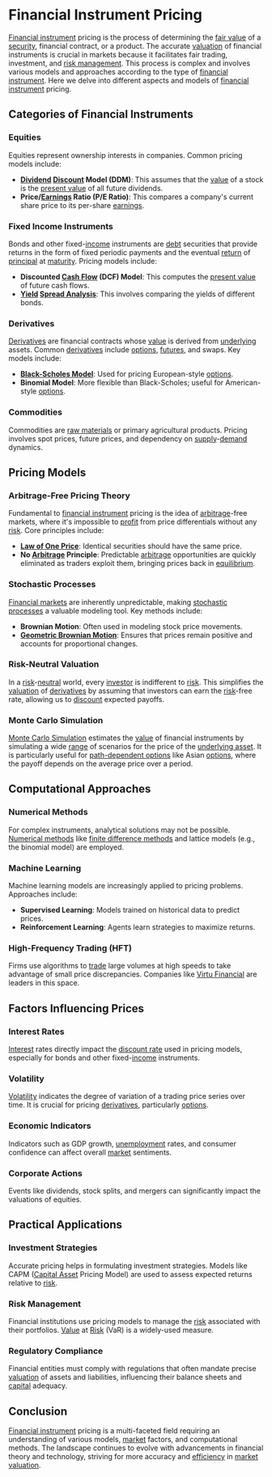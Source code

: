 # Financial Instrument Pricing

[Financial instrument](../f/financial_instrument.md) pricing is the process of determining the [fair value](../f/fair_value.md) of a [security](../s/security.md), financial contract, or a product. The accurate [valuation](../v/valuation.md) of financial instruments is crucial in markets because it facilitates fair trading, investment, and [risk management](../r/risk_management.md). This process is complex and involves various models and approaches according to the type of [financial instrument](../f/financial_instrument.md). Here we delve into different aspects and models of [financial instrument](../f/financial_instrument.md) pricing.

## Categories of Financial Instruments

### Equities
Equities represent ownership interests in companies. Common pricing models include:
- **[Dividend](../d/dividend.md) [Discount](../d/discount.md) Model (DDM)**: This assumes that the [value](../v/value.md) of a stock is the [present value](../p/present_value.md) of all future dividends.
- **Price/[Earnings](../e/earnings.md) Ratio (P/E Ratio)**: This compares a company's current share price to its per-share [earnings](../e/earnings.md).

### Fixed Income Instruments
Bonds and other fixed-[income](../i/income.md) instruments are [debt](../d/debt.md) securities that provide returns in the form of fixed periodic payments and the eventual [return](../r/return.md) of [principal](../p/principal.md) at [maturity](../m/maturity.md). Pricing models include:
- **Discounted [Cash Flow](../c/cash_flow.md) (DCF) Model**: This computes the [present value](../p/present_value.md) of future cash flows.
- **[Yield](../y/yield.md) [Spread Analysis](../s/spread_analysis.md)**: This involves comparing the yields of different bonds.

### Derivatives
[Derivatives](../d/derivatives.md) are financial contracts whose [value](../v/value.md) is derived from [underlying](../u/underlying.md) assets. Common [derivatives](../d/derivatives.md) include [options](../o/options.md), [futures](../f/futures.md), and swaps. Key models include:
- **[Black-Scholes Model](../b/black-scholes_model.md)**: Used for pricing European-style [options](../o/options.md).
- **Binomial Model**: More flexible than Black-Scholes; useful for American-style [options](../o/options.md).

### Commodities
Commodities are [raw materials](../r/raw_materials.md) or primary agricultural products. Pricing involves spot prices, future prices, and dependency on [supply](../s/supply.md)-[demand](../d/demand.md) dynamics.

## Pricing Models

### Arbitrage-Free Pricing Theory
Fundamental to [financial instrument](../f/financial_instrument.md) pricing is the idea of [arbitrage](../a/arbitrage.md)-free markets, where it's impossible to [profit](../p/profit.md) from price differentials without any [risk](../r/risk.md). Core principles include:
- **[Law of One Price](../l/law_of_one_price.md)**: Identical securities should have the same price.
- **No [Arbitrage](../a/arbitrage.md) Principle**: Predictable [arbitrage](../a/arbitrage.md) opportunities are quickly eliminated as traders exploit them, bringing prices back in [equilibrium](../e/equilibrium.md).

### Stochastic Processes
[Financial markets](../f/financial_market.md) are inherently unpredictable, making [stochastic processes](../s/stochastic_processes.md) a valuable modeling tool. Key methods include:
- **Brownian Motion**: Often used in modeling stock price movements.
- **[Geometric Brownian Motion](../g/geometric_brownian_motion.md)**: Ensures that prices remain positive and accounts for proportional changes.

### Risk-Neutral Valuation
In a [risk](../r/risk.md)-[neutral](../n/neutral.md) world, every [investor](../i/investor.md) is indifferent to [risk](../r/risk.md). This simplifies the [valuation](../v/valuation.md) of [derivatives](../d/derivatives.md) by assuming that investors can earn the [risk](../r/risk.md)-free rate, allowing us to [discount](../d/discount.md) expected payoffs.

### Monte Carlo Simulation
[Monte Carlo Simulation](../m/monte_carlo_simulation.md) estimates the [value](../v/value.md) of financial instruments by simulating a wide [range](../r/range.md) of scenarios for the price of the [underlying asset](../u/underlying_asset.md). It is particularly useful for [path-dependent options](../p/path-dependent_options.md) like Asian [options](../o/options.md), where the payoff depends on the average price over a period.

## Computational Approaches

### Numerical Methods
For complex instruments, analytical solutions may not be possible. [Numerical methods](../n/numerical_methods_in_trading.md) like [finite difference methods](../f/finite_difference_methods.md) and lattice models (e.g., the binomial model) are employed.

### Machine Learning
Machine learning models are increasingly applied to pricing problems. Approaches include:
- **Supervised Learning**: Models trained on historical data to predict prices.
- **Reinforcement Learning**: Agents learn strategies to maximize returns.

### High-Frequency Trading (HFT)
Firms use algorithms to [trade](../t/trade.md) large volumes at high speeds to take advantage of small price discrepancies. Companies like [Virtu Financial](https://www.virtu.com) are leaders in this space.

## Factors Influencing Prices

### Interest Rates
[Interest](../i/interest.md) rates directly impact the [discount rate](../d/discount_rate.md) used in pricing models, especially for bonds and other fixed-[income](../i/income.md) instruments.

### Volatility
[Volatility](../v/volatility.md) indicates the degree of variation of a trading price series over time. It is crucial for pricing [derivatives](../d/derivatives.md), particularly [options](../o/options.md).

### Economic Indicators
Indicators such as GDP growth, [unemployment](../u/unemployment.md) rates, and consumer confidence can affect overall [market](../m/market.md) sentiments.

### Corporate Actions
Events like dividends, stock splits, and mergers can significantly impact the valuations of equities.

## Practical Applications

### Investment Strategies
Accurate pricing helps in formulating investment strategies. Models like CAPM ([Capital Asset](../c/capital_asset.md) Pricing Model) are used to assess expected returns relative to [risk](../r/risk.md).

### Risk Management
Financial institutions use pricing models to manage the [risk](../r/risk.md) associated with their portfolios. [Value](../v/value.md) at [Risk](../r/risk.md) (VaR) is a widely-used measure.

### Regulatory Compliance
Financial entities must comply with regulations that often mandate precise [valuation](../v/valuation.md) of assets and liabilities, influencing their balance sheets and [capital](../c/capital.md) adequacy.

## Conclusion
[Financial instrument](../f/financial_instrument.md) pricing is a multi-faceted field requiring an understanding of various models, [market](../m/market.md) factors, and computational methods. The landscape continues to evolve with advancements in financial theory and technology, striving for more accuracy and [efficiency](../e/efficiency.md) in [market](../m/market.md) [valuation](../v/valuation.md).
